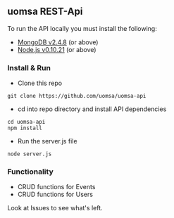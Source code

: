 ## uomsa REST-Api

To run the API locally you must install the following:
- [MongoDB v2.4.8](http://www.mongodb.org/downloads) (or above)
- [Node.js v0.10.21](http://nodejs.org/download/) (or above)

### Install & Run

- Clone this repo

```
git clone https://github.com/uomsa/uomsa-api
```

- cd into repo directory and install API dependencies

```
cd uomsa-api
npm install 
```

- Run the server.js file

```
node server.js
```

### Functionality

- CRUD functions for Events
- CRUD functions for Users

Look at Issues to see what's left.





